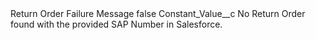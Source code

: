 <?xml version="1.0" encoding="UTF-8"?>
<CustomMetadata xmlns="http://soap.sforce.com/2006/04/metadata" xmlns:xsi="http://www.w3.org/2001/XMLSchema-instance" xmlns:xsd="http://www.w3.org/2001/XMLSchema">
    <label>Return Order Failure Message</label>
    <protected>false</protected>
    <values>
        <field>Constant_Value__c</field>
        <value xsi:type="xsd:string">No Return Order found with the provided SAP Number in Salesforce.</value>
    </values>
</CustomMetadata>
